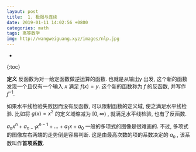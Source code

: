 ```yaml
---
layout: post
title:  1. 极限与连续
date: 2019-01-11 14:02:56 +0800
categories: math
tags: 高等数学  
img: http://wangweiguang.xyz/images/nlp.jpg
---
```



* 
{:toc}

**定义**
反函数为对一给定函数做逆运算的函数. 也就是从输出y 出发, 这个新的函数发现一个且仅有一个输入 $x$ 满足 $f(x)=y$. 这个新的函数称为 $f$ 的反函数, 并写作 $f^{-1}$. 

如果水平线检验失败因而没有反函数, 可以限制函数的定义域, 使之满足水平线检验. 比如将 $g(x)=x^2$ 的定义域缩减为 $[0,\infty )$ , 就满足水平线检验, 也有了反函数. 

$a_n x^n+a_{n-1} x^{n-1}+{...}+a_1 x+a_0$ 一般的多项式的图像是很难画的. 不过, 多项式的图像左右两端的走势倒是容易判断. 这是由最高次数的项的系数决定的 $a_n$ , 该系数叫作**首项系数**.